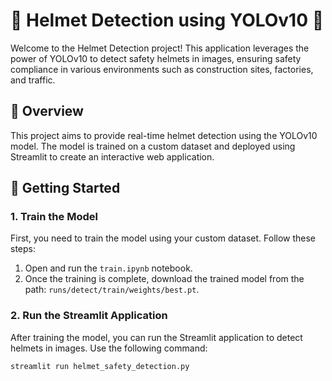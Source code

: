 # 🚧 Helmet Detection using YOLOv10 🚧

Welcome to the Helmet Detection project! This application leverages the power of YOLOv10 to detect safety helmets in images, ensuring safety compliance in various environments such as construction sites, factories, and traffic.

## 📜 Overview

This project aims to provide real-time helmet detection using the YOLOv10 model. The model is trained on a custom dataset and deployed using Streamlit to create an interactive web application.

## 🚀 Getting Started

### 1. Train the Model

First, you need to train the model using your custom dataset. Follow these steps:

1. Open and run the `train.ipynb` notebook.
2. Once the training is complete, download the trained model from the path: `runs/detect/train/weights/best.pt`.

### 2. Run the Streamlit Application

After training the model, you can run the Streamlit application to detect helmets in images. Use the following command:

```sh
streamlit run helmet_safety_detection.py
